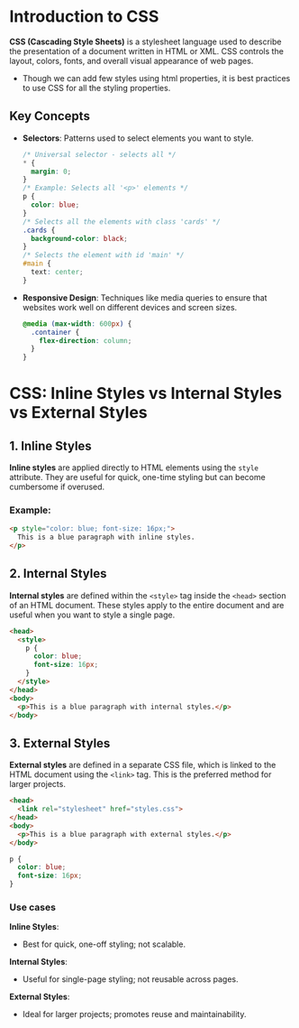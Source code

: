 # Introduction to CSS

**CSS (Cascading Style Sheets)** is a stylesheet language used to describe the presentation of a document written in HTML or XML. CSS controls the layout, colors, fonts, and overall visual appearance of web pages.

- Though we can add few styles using html properties, it is best practices to use CSS for all the styling properties.

## Key Concepts

- **Selectors**: Patterns used to select elements you want to style.
  ```css
  /* Universal selector - selects all */
  * {
    margin: 0;
  }
  /* Example: Selects all '<p>' elements */
  p {
    color: blue;
  }
  /* Selects all the elements with class 'cards' */
  .cards {
    background-color: black;
  }
  /* Selects the element with id 'main' */
  #main {
    text: center;
  }
  ```
- **Responsive Design**: Techniques like media queries to ensure that websites work well on different devices and screen sizes.

  ```css
  @media (max-width: 600px) {
    .container {
      flex-direction: column;
    }
  }
  ```

# CSS: Inline Styles vs Internal Styles vs External Styles

## 1. Inline Styles

**Inline styles** are applied directly to HTML elements using the `style` attribute. They are useful for quick, one-time styling but can become cumbersome if overused.

### Example:

```html
<p style="color: blue; font-size: 16px;">
  This is a blue paragraph with inline styles.
</p>
```

## 2. Internal Styles

**Internal styles** are defined within the `<style>` tag inside the `<head>` section of an HTML document. These styles apply to the entire document and are useful when you want to style a single page.

```html
<head>
  <style>
    p {
      color: blue;
      font-size: 16px;
    }
  </style>
</head>
<body>
  <p>This is a blue paragraph with internal styles.</p>
</body>
```
## 3. External Styles

**External styles** are defined in a separate CSS file, which is linked to the HTML document using the `<link>` tag. This is the preferred method for larger projects.

```html
<head>
  <link rel="stylesheet" href="styles.css">
</head>
<body>
  <p>This is a blue paragraph with external styles.</p>
</body>
```
```css
p {
  color: blue;
  font-size: 16px;
}
```
### Use cases
**Inline Styles**: 
- Best for quick, one-off styling; not scalable.

**Internal Styles**:
- Useful for single-page styling; not reusable across pages.

**External Styles**:
- Ideal for larger projects; promotes reuse and maintainability.